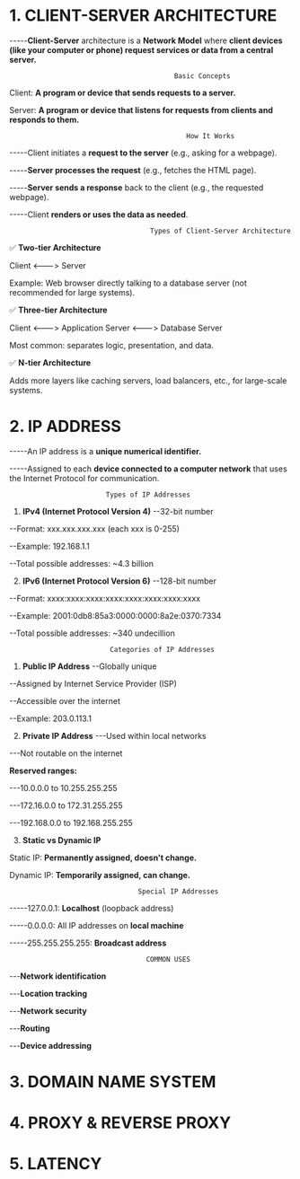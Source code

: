 # 1. CLIENT-SERVER ARCHITECTURE
-----**Client-Server** architecture is a **Network Model** where **client devices (like your computer or phone) request services or data from a central server.**
 

                                             Basic Concepts

Client: **A program or device that sends requests to a server.**

Server: **A program or device that listens for requests from clients and responds to them.**

                                                How It Works

-----Client initiates a **request to the server** (e.g., asking for a webpage).

-----**Server processes the request** (e.g., fetches the HTML page).

-----**Server sends a response** back to the client (e.g., the requested webpage).

-----Client **renders or uses the data as needed**.


                                       Types of Client-Server Architecture
✅ **Two-tier Architecture**

Client <---> Server

Example: Web browser directly talking to a database server (not recommended for large systems).

✅ **Three-tier Architecture**

Client <---> Application Server <---> Database Server

Most common: separates logic, presentation, and data.

✅ **N-tier Architecture**

Adds more layers like caching servers, load balancers, etc., for large-scale systems.

# 2. IP ADDRESS
-----An IP address is a **unique numerical identifier.**

-----Assigned to each **device connected to a computer network** that uses the Internet Protocol for communication.

                            Types of IP Addresses

1. **IPv4 (Internet Protocol Version 4)**
--32-bit number

--Format: xxx.xxx.xxx.xxx (each xxx is 0-255)

--Example: 192.168.1.1

--Total possible addresses: ~4.3 billion

2. **IPv6 (Internet Protocol Version 6)**
--128-bit number

--Format: xxxx:xxxx:xxxx:xxxx:xxxx:xxxx:xxxx:xxxx

--Example: 2001:0db8:85a3:0000:0000:8a2e:0370:7334

--Total possible addresses: ~340 undecillion

                             Categories of IP Addresses
1. **Public IP Address**
--Globally unique

--Assigned by Internet Service Provider (ISP)

--Accessible over the internet

--Example: 203.0.113.1

2. **Private IP Address**
---Used within local networks

---Not routable on the internet

**Reserved ranges:**

---10.0.0.0 to 10.255.255.255

---172.16.0.0 to 172.31.255.255

---192.168.0.0 to 192.168.255.255

3. **Static vs Dynamic IP**

Static IP: **Permanently assigned, doesn't change.**

Dynamic IP: **Temporarily assigned, can change.**

                                    Special IP Addresses

-----127.0.0.1: **Localhost** (loopback address)

-----0.0.0.0: All IP addresses on **local machine**

-----255.255.255.255: **Broadcast address**

                                      COMMON USES
---**Network identification**

---**Location tracking**

---**Network security**

---**Routing**

---**Device addressing**

# 3. DOMAIN NAME SYSTEM


# 4. PROXY & REVERSE PROXY


# 5. LATENCY
